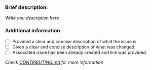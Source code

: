 ### Brief description:
<!-- Write here... >>> -->

*Write you description here*

<!-- <<< ...write here -->
### Additional information
* [ ] Provided a clear and concise description of what the issue is.
* [ ] Given a clear and concise description of what was changed.
* [ ] Associated issue has been already created and link was provided.

*Check [CONTRIBUTING.md](../blob/master/.github/CONTRIBUTING.md) for more information*

